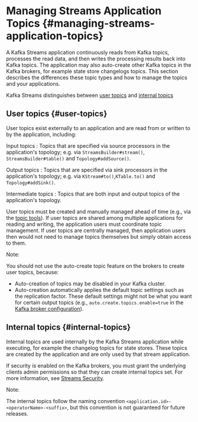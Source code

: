 # Managing Streams Application Topics {#managing-streams-application-topics}

A Kafka Streams application continuously reads from Kafka topics,
processes the read data, and then writes the processing results back
into Kafka topics. The application may also auto-create other Kafka
topics in the Kafka brokers, for example state store changelogs topics.
This section describes the differences these topic types and how to
manage the topics and your applications.

Kafka Streams distinguishes between [user topics](#streams-developer-guide-topics-user)
and [internal topics](#streams-developer-guide-topics-internal)



## User topics {#user-topics}

User topics exist externally to an application and are read from or
written to by the application, including:

Input topics
:   Topics that are specified via source processors in the application's
    topology; e.g. via `StreamsBuilder#stream()`, `StreamsBuilder#table()` and `Topology#addSource()`.

Output topics
:   Topics that are specified via sink processors in the application's
    topology; e.g. via `KStream#to()`,`KTable.to()` and `Topology#addSink()`.

Intermediate topics
:   Topics that are both input and output topics of the application's topology.

User topics must be created and manually managed ahead of time (e.g.,
via the [topic tools](../../kafka/post-deployment.html#kafka-operations-admin)). 
If user topics are shared among multiple applications for
reading and writing, the application users must coordinate topic
management. If user topics are centrally managed, then application users
then would not need to manage topics themselves but simply obtain access
to them.

Note:

You should not use the auto-create topic feature on the brokers to
create user topics, because:

-   Auto-creation of topics may be disabled in your Kafka cluster.
-   Auto-creation automatically applies the default topic settings such
    as the replication factor. These default settings might not be what
    you want for certain output topics (e.g.,
    `auto.create.topics.enable=true` in the
    [Kafka broker configuration](http://kafka.apache.org/0100/documentation.html#brokerconfigs)).

## Internal topics {#internal-topics}

Internal topics are used internally by the Kafka Streams application
while executing, for example the changelog topics for state stores.
These topics are created by the application and are only used by that
stream application.

If security is enabled on the Kafka brokers, you must grant the
underlying clients admin permissions so that they can create internal
topics set. For more information, see [Streams Security](security.html#streams-developer-guide-security).

Note:

The internal topics follow the naming convention
`<application.id>-<operatorName>-<suffix>`,
but this convention is not guaranteed for future releases.
